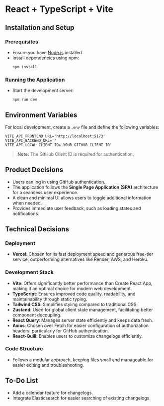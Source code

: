 # React + TypeScript + Vite

## Installation and Setup

### Prerequisites
- Ensure you have [Node.js](https://nodejs.org/) installed.
- Install dependencies using npm:
  ```sh
  npm install
  ```

### Running the Application
- Start the development server:
  ```sh
  npm run dev
  ```

## Environment Variables
For local development, create a `.env` file and define the following variables:
```env
VITE_API_FRONTEND_URL='http://localhost:5173'
VITE_API_BACKEND_URL=''
VITE_API_LOCAL_CLIENT_ID='YOUR_GITHUB_CLIENT_ID'
```
> **Note:** The GitHub Client ID is required for authentication.

## Product Decisions
- Users can log in using GitHub authentication.
- The application follows the **Single Page Application (SPA)** architecture for a seamless user experience.
- A clean and minimal UI allows users to toggle additional information when needed.
- Provides immediate user feedback, such as loading states and notifications.

## Technical Decisions

### Deployment
- **Vercel**: Chosen for its fast deployment speed and generous free-tier service, outperforming alternatives like Render, AWS, and Heroku.

### Development Stack
- **Vite**: Offers significantly better performance than Create React App, making it an optimal choice for modern web development.
- **TypeScript**: Ensures improved code quality, readability, and maintainability through static typing.
- **Tailwind CSS**: Simplifies styling compared to traditional CSS.
- **Zustand**: Used for global client state management, facilitating better component decoupling.
- **React Query**: Manages server state efficiently and keeps data fresh.
- **Axios**: Chosen over Fetch for easier configuration of authorization headers, particularly for GitHub authentication.
- **React-Quill**: Enables users to customize changelogs efficiently.

### Code Structure
- Follows a modular approach, keeping files small and manageable for easier editing and troubleshooting.

## To-Do List
- Add a calendar feature for changelogs.
- Integrate Elasticsearch for easier searching of existing changelogs.

